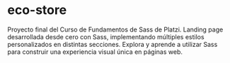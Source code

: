 # eco-store
Proyecto final del Curso de Fundamentos de Sass de Platzi. Landing page desarrollada desde cero con Sass, implementando múltiples estilos personalizados en distintas secciones. Explora y aprende a utilizar Sass para construir una experiencia visual única en páginas web.
